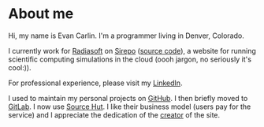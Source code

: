 # About me
Hi, my name is Evan Carlin. I'm a programmer living in Denver,
Colorado.

I currently work for [Radiasoft](https://radiasoft.net/) on
[Sirepo](https://www.sirepo.com/) ([source
code](https://github.com/radiasoft/sirepo/)), a website for running
scientific computing simulations in the cloud (oooh jargon, no
seriously it's cool:)).

For professional experience, please visit my
[LinkedIn](https://www.linkedin.com/in/evan-carlin/).

I used to maintain my personal projects on
[GitHub](https://github.com/e-carlin).  I then briefly moved to
[GitLab](https://gitlab.com/e-carlin). I now use [Source
Hut](https://git.sr.ht/~e-carlin/). I like their business model (users
pay for the service) and I appreciate the dedication of the
[creator](https://drewdevault.com/) of the site.

